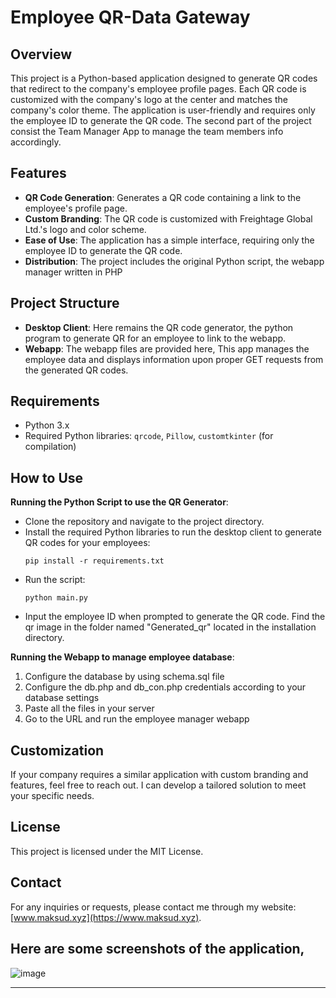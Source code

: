 # Employee QR-Data Gateway

## Overview

This project is a Python-based application designed to generate QR codes that redirect to the company's employee profile pages. Each QR code is customized with the company's logo at the center and matches the company's color theme. The application is user-friendly and requires only the employee ID to generate the QR code. The second part of the project consist the Team Manager App to manage the team members info accordingly.

## Features

- **QR Code Generation**: Generates a QR code containing a link to the employee's profile page.
- **Custom Branding**: The QR code is customized with Freightage Global Ltd.'s logo and color scheme.
- **Ease of Use**: The application has a simple interface, requiring only the employee ID to generate the QR code.
- **Distribution**: The project includes the original Python script, the webapp manager written in PHP

## Project Structure

- **Desktop Client**: Here remains the QR code generator, the python program to generate QR for an employee to link to the webapp.
- **Webapp**: The webapp files are provided here, This app manages the employee data and displays information upon proper GET requests from the generated QR codes.

## Requirements

- Python 3.x
- Required Python libraries: `qrcode`, `Pillow`, `customtkinter` (for compilation)

## How to Use

**Running the Python Script to use the QR Generator**:

- Clone the repository and navigate to the project directory.
- Install the required Python libraries to run the desktop client to generate QR codes for your employees:
  ```
  pip install -r requirements.txt
  ```
- Run the script:
  ```
  python main.py
  ```
- Input the employee ID when prompted to generate the QR code. Find the qr image in the folder named "Generated_qr" located in the installation directory.

**Running the Webapp to manage employee database**:

1. Configure the database by using schema.sql file
2. Configure the db.php and db_con.php credentials according to your database settings
3. Paste all the files in your server
4. Go to the URL and run the employee manager webapp

## Customization

If your company requires a similar application with custom branding and features, feel free to reach out. I can develop a tailored solution to meet your specific needs.

## License

This project is licensed under the MIT License.

## Contact

For any inquiries or requests, please contact me through my website: [www.maksud.xyz](https://www.maksud.xyz).

## Here are some screenshots of the application,

![image](https://github.com/user-attachments/assets/7b53d4ef-b867-4779-93c7-50e5f9931715)

---






